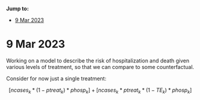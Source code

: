 __Jump to:__

- [9 Mar 2023](#9-Mar-2023)


# 9 Mar 2023 

Working on a model to describe the risk of hospitalization and death given various levels of treatment, so that we can compare to some counterfactual. 

Consider for now just a single treatment: 

$$ [ncases_k * (1-ptreat_k) * phosp_k] + [ncases_k * ptreat_k * (1-TE_k) * phosp_k] $$ 